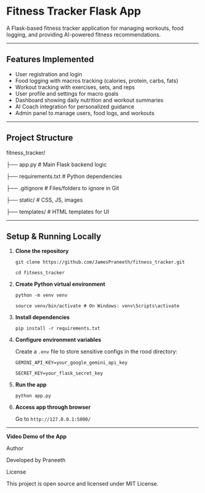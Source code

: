 # Fitness Tracker Flask App

A Flask-based fitness tracker application for managing workouts, food logging, and providing AI-powered fitness recommendations.

---

## Features Implemented

- User registration and login
- Food logging with macros tracking (calories, protein, carbs, fats)
- Workout tracking with exercises, sets, and reps
- User profile and settings for macro goals
- Dashboard showing daily nutrition and workout summaries
- AI Coach integration for personalized guidance
- Admin panel to manage users, food logs, and workouts

---

## Project Structure

fitness_tracker/

├── app.py # Main Flask backend logic

├── requirements.txt # Python dependencies

├── .gitignore # Files/folders to ignore in Git

├── static/ # CSS, JS, images

├── templates/ # HTML templates for UI



---

## Setup & Running Locally

1. **Clone the repository**

    `git clone https://github.com/JamesPraneeth/fitness_tracker.git`
    
    `cd fitness_tracker`


2. **Create Python virtual environment**

    `python -m venv venv`
    
    `source venv/bin/activate # On Windows: venv\Scripts\activate`

3. **Install dependencies**

    `pip install -r requirements.txt`


4. **Configure environment variables**  

    Create a `.env` file to store sensitive configs in the rood directory:
    
    `GEMINI_API_KEY=your_google_gemini_api_key`
    
    `SECRET_KEY=your_flask_secret_key`


5. **Run the app**

    `python app.py`


6. **Access app through browser**  

    Go to `http://127.0.0.1:5000/`

---
**Video Demo of the App**


Author

Developed by Praneeth

License

This project is open source and licensed under MIT License.
